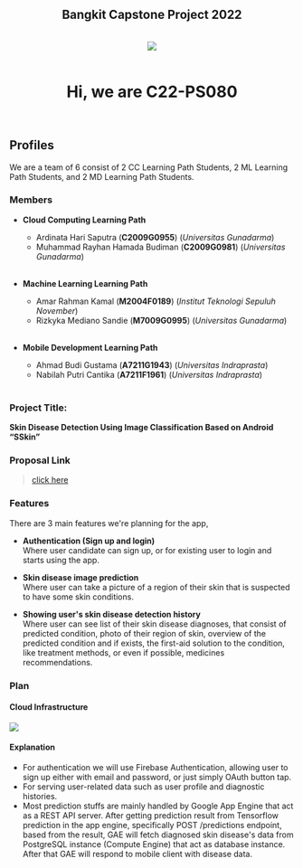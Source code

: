 <h2 align="center">Bangkit Capstone Project 2022</h2>
<br />
<div align="center">
<img src="https://avatars.githubusercontent.com/u/105267397?s=400&u=3c4165b1956698e8df8e07b62d72ba4c3803d3f2&v=4" />
</div>
<br />
<h1 align="center">Hi, we are C22-PS080</h1>

<br />

## **Profiles**

We are a team of 6 consist of 2 CC Learning Path Students, 2 ML Learning Path Students, and 2 MD Learning Path Students.
<br/>

### Members

- **Cloud Computing Learning Path**

  - Ardinata Hari Saputra (**C2009G0955**) (_Universitas Gunadarma_)
  - Muhammad Rayhan Hamada Budiman (**C2009G0981**) (_Universitas Gunadarma_)
    <br />
    <br />

- **Machine Learning Learning Path**

  - Amar Rahman Kamal (**M2004F0189**) (_Institut Teknologi Sepuluh November_)
  - Rizkyka Mediano Sandie (**M7009G0995**) (_Universitas Gunadarma_)
    <br />
    <br />

- **Mobile Development Learning Path**

  - Ahmad Budi Gustama (**A7211G1943**) (_Universitas Indraprasta_)
  - Nabilah Putri Cantika (**A7211F1961**) (_Universitas Indraprasta_)
    <br />
    <br />

### Project Title:

**Skin Disease Detection Using Image Classification Based on Android “SSkin”**

### Proposal Link

> [click here](https://docs.google.com/document/d/1HenIqoP5-g7DLbogeNNVU4GM7mitQjOYjeaPgTbd3UI/edit?usp=sharing)

### Features
There are 3 main features we're planning for the app, 
- **Authentication (Sign up and login)**
  <br />
  Where user candidate can sign up, or for existing user to login and starts using the app.
  
- **Skin disease image prediction**
  <br />
  Where user can take a picture of a region of their skin that is suspected to have some skin conditions.
  
- **Showing user's skin disease detection history**
  <br />
  Where user can see list of their skin disease diagnoses, that consist of predicted condition, photo of their region of skin, overview of the predicted condition and   if exists, the first-aid solution to the condition, like treatment methods, or even if possible, medicines recommendations.

### Plan

#### Cloud Infrastructure

<img src="https://raw.githubusercontent.com/Capstone-2022-C22-PS080/.github/main/GCP_Infrastructure_Diagram.svg" />

#### Explanation
- For authentication we will use Firebase Authentication, allowing user to sign up either with email and password, or just simply OAuth button tap. 
- For serving user-related data such as user profile and diagnostic histories.
- Most prediction stuffs are mainly handled by Google App Engine that act as a REST API server. After getting prediction result from Tensorflow prediction in the app engine, specifically POST /predictions endpoint, based from the result, GAE will fetch diagnosed skin disease's data from PostgreSQL instance (Compute Engine) that act as database instance. After that GAE will respond to mobile client with disease data.

